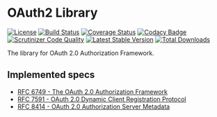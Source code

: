 # OAuth2 Library

[![License][license-svg]][license-link]
[![Build Status][travis-svg]][travis-link]
[![Coverage Status][coveralls-svg]][coveralls-link]
[![Codacy Badge][codacy-svg]][codacy-link]
[![Scrutinizer Code Quality][scrutinizer-svg]][scrutinizer-link]
[![Latest Stable Version][latest-stable-svg]][packagist-link]
[![Total Downloads][total-download-svg]][packagist-link]

The library for OAuth 2.0 Authorization Framework.

## Implemented specs

* [RFC 6749 - The OAuth 2.0 Authorization Framework][spec-rfc6749]
* [RFC 7591 - OAuth 2.0 Dynamic Client Registration Protocol][spec-rfc7591]
* [RFC 8414 - OAuth 2.0 Authorization Server Metadata][spec-rfc8414]

[spec-rfc6749]: https://tools.ietf.org/html/rfc6749
[spec-rfc7591]: https://tools.ietf.org/html/rfc7591
[spec-rfc8414]: https://tools.ietf.org/html/rfc8414

[license-svg]: https://img.shields.io/badge/license-MIT-brightgreen.svg
[license-link]: https://github.com/oidcphp/oauth2/blob/master/LICENSE
[travis-svg]: https://travis-ci.com/oidcphp/oauth2.svg?branch=master
[travis-link]: https://travis-ci.com/oidcphp/oauth2
[coveralls-svg]: https://coveralls.io/repos/github/oidcphp/oauth2/badge.svg?branch=master
[coveralls-link]: https://coveralls.io/github/oidcphp/oauth2
[codacy-svg]: https://api.codacy.com/project/badge/Grade/ff4ce46850684b6b8455ccfbc1c0932b
[codacy-link]: https://www.codacy.com/manual/oidcphp/oauth2
[scrutinizer-svg]: https://scrutinizer-ci.com/g/oidcphp/oauth2/badges/quality-score.png?b=master
[scrutinizer-link]: https://scrutinizer-ci.com/g/oidcphp/oauth2/?branch=master
[latest-stable-svg]: https://poser.pugx.org/oidc/oauth2/v/stable
[total-download-svg]: https://poser.pugx.org/oidc/oauth2/d/total.svg
[packagist-link]: https://packagist.org/packages/oidc/oauth2
